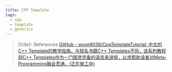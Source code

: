 ```yaml
---
title: CPP Template
tags:
  - cpp
  - template
  - generics
---
```

> [!cite]- References
> [GitHub - wuye9036/CppTemplateTutorial: 中文的C++ Template的教学指南。与知名书籍C++ Templates不同，该系列教程将C++ Templates作为一门图灵完备的语言来讲授，以求帮助读者对Meta-Programming融会贯通。(正在施工中)](https://github.com/wuye9036/CppTemplateTutorial)
